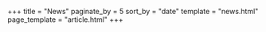 +++
title = "News"
paginate_by = 5
sort_by = "date"
template = "news.html"
page_template = "article.html"
+++

